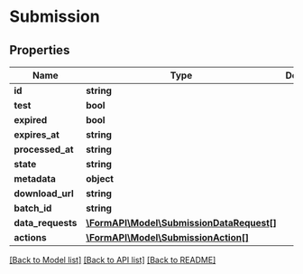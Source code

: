 # Submission

## Properties
Name | Type | Description | Notes
------------ | ------------- | ------------- | -------------
**id** | **string** |  | 
**test** | **bool** |  | 
**expired** | **bool** |  | 
**expires_at** | **string** |  | [optional] 
**processed_at** | **string** |  | [optional] 
**state** | **string** |  | 
**metadata** | **object** |  | [optional] 
**download_url** | **string** |  | [optional] 
**batch_id** | **string** |  | [optional] 
**data_requests** | [**\FormAPI\Model\SubmissionDataRequest[]**](SubmissionDataRequest.md) |  | [optional] 
**actions** | [**\FormAPI\Model\SubmissionAction[]**](SubmissionAction.md) |  | [optional] 

[[Back to Model list]](../README.md#documentation-for-models) [[Back to API list]](../README.md#documentation-for-api-endpoints) [[Back to README]](../README.md)


